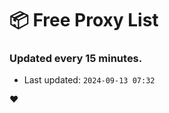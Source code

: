 # :package: Free Proxy List
### Updated every 15 minutes.

- Last updated: `2024-09-13 07:32`

:heart:
